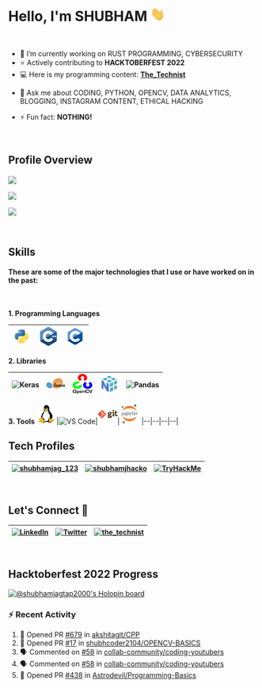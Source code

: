<h1>Hello, I'm SHUBHAM <img  src="https://raw.githubusercontent.com/ABSphreak/ABSphreak/master/gifs/Hi.gif" width="30px"></h1>
<br>

- 🔭 I’m currently working on RUST PROGRAMMING, CYBERSECURITY
- :star: Actively contributing to **HACKTOBERFEST 2022** 
- 💻 Here is my programming content: **[The_Technist](https://www.instagram.com/the_technist)**
<!--🌱 I’m currently learning DSA -->
<!-- 👯 I’m looking to collaborate on --> 
<!-- 🤔 I’m looking for help with ... -->
- 💬 Ask me about CODING, PYTHON, OPENCV, DATA ANALYTICS, BLOGGING, INSTAGRAM CONTENT, ETHICAL HACKING
<!-- 📫 How to reach me: ... -->
<!-- 😄 Pronouns: ... -->
- ⚡ Fun fact: **NOTHING!**
<br>

## Profile Overview 

<p align="left">
   <img align="center" src="https://github-readme-streak-stats.herokuapp.com/?user=ShubhamJagtap2000&theme=radical"/>
</p>
<p align="left">
   <img align="center" src="https://github-readme-stats.vercel.app/api?username=ShubhamJagtap2000&show_icons=true&theme=radical&count_private=true"/>
</p>
<p align="left">
   <img align="center" src="https://github-readme-stats.vercel.app/api/top-langs/?username=ShubhamJagtap2000&langs_count=6&layout=compact&theme=radical" />
</p>
<br>

## Skills

#### These are some of the major technologies that I use or have worked on in the past:
<br>

**1. Programming Languages**

<img title="Python" alt="Python" width="40px" src="https://raw.githubusercontent.com/github/explore/master/topics/python/python.png" />|<img alt="CPP" title="CPP" width="40px" src="https://raw.githubusercontent.com/github/explore/master/topics/cpp/cpp.png">|<img title="C" alt="C" width="40px" src="https://raw.githubusercontent.com/github/explore/master/topics/c/c.png">
|--|--|--|

**2. Libraries**

<!--img title="TensorFlow" alt="TensorFlow" width="40px" src="https://raw.githubusercontent.com/github/explore/master/topics/tensorflow/tensorflow.png">|-->

<img title="Keras" alt="Keras" width="40px" src="https://upload.wikimedia.org/wikipedia/commons/thumb/a/ae/Keras_logo.svg/240px-Keras_logo.svg.png">|<img title="Scikit-Learn" alt="Scikit Learn" width="40px" src="https://raw.githubusercontent.com/github/explore/master/topics/scikit-learn/scikit-learn.png">|<img title="OpenCV" alt="OpenCV" width="40px" src="https://raw.githubusercontent.com/github/explore/master/topics/opencv/opencv.png">|<img title="NumPy" alt="NumPy" width="40px" src="https://raw.githubusercontent.com/github/explore/master/topics/numpy/numpy.png">|<img title="Pandas" alt="Pandas" width="40px" src="https://erx.vn/Media/images/New/1_cxfqR8NAj8HGal8CVOZ7hg.png">
|--|--|--|--|--|

**3. Tools** 
<img title="Linux" alt="Linux" width="40px" src="https://raw.githubusercontent.com/github/explore/master/topics/linux/linux.png">|<img title="VS Code" alt="VS Code" width="40px" src="https://img.icons8.com/fluent/48/000000/visual-studio-code-2019.png">|<img title="Git" alt="Git" width="40px" src="https://raw.githubusercontent.com/github/explore/master/topics/git/git.png">|<img title="Jupyter Notebook" alt="Jupyter" width="40px" src="https://raw.githubusercontent.com/github/explore/master/topics/jupyter-notebook/jupyter-notebook.png">
|--|--|--|--|
<br>

## Tech Profiles

<a href="https://www.codechef.com/users/shubhamjag_123"><img title="CodeChef" align="center" src="https://camo.githubusercontent.com/ccb5a051989c2ffe08f1923845d7611fc6f73b25d610fbebbffd300a5e79f8ed/68747470733a2f2f73332e616d617a6f6e6177732e636f6d2f636f6465636865665f7368617265642f6d6973632f66622d696d6167652d69636f6e2e706e67" alt="shubhamjag_123" width="40" /></a>|<a href="https://www.hackerrank.com/shubhamjhacko"><img title="HackerRank" align="center" src="https://raw.githubusercontent.com/rahuldkjain/github-profile-readme-generator/master/src/images/icons/Social/hackerrank.svg" alt="shubhamjhacko" width="40" /></a>|<a href="https://tryhackme.com/p/jagtapshubham14" target="blank"><img title="TryHackMe" align="center" src="https://tryhackme-badges.s3.amazonaws.com/jagtapshubham14.png" alt="TryHackMe" height="38" width="147" /></a>
|--|--|--|
<br>

## Let's Connect :handshake:

<a href="https://www.linkedin.com/in/shubhamjagtap14/"><img title="LinkedIn" src="https://cdn2.iconfinder.com/data/icons/social-media-2285/512/1_Linkedin_unofficial_colored_svg-128.png" width="40"></a>|<a href="https://www.twitter.com/Shubhamjag1/"><img align="center" title="Twitter" src="https://raw.githubusercontent.com/rahuldkjain/github-profile-readme-generator/master/src/images/icons/Social/twitter.svg" width="40"></a>|<a href="https://instagram.com/the_technist"><img title="Instagram" align="center" src="https://raw.githubusercontent.com/rahuldkjain/github-profile-readme-generator/master/src/images/icons/Social/instagram.svg" alt="the_technist" width="40" /></a>
|--|--|--|
<br>

## Hacktoberfest 2022 Progress

[![@shubhamjagtap2000's Holopin board](https://holopin.io/api/user/board?user=shubhamjagtap2000)](https://holopin.io/@shubhamjagtap2000)

### :zap: Recent Activity

<!--START_SECTION:activity-->
1. 💪 Opened PR [#679](https://github.com/akshitagit/CPP/pull/679) in [akshitagit/CPP](https://github.com/akshitagit/CPP)
2. 💪 Opened PR [#17](https://github.com/shubhcoder2104/OPENCV-BASICS/pull/17) in [shubhcoder2104/OPENCV-BASICS](https://github.com/shubhcoder2104/OPENCV-BASICS)
3. 🗣 Commented on [#58](https://github.com/collab-community/coding-youtubers/issues/58) in [collab-community/coding-youtubers](https://github.com/collab-community/coding-youtubers)
4. 🗣 Commented on [#58](https://github.com/collab-community/coding-youtubers/issues/58) in [collab-community/coding-youtubers](https://github.com/collab-community/coding-youtubers)
5. 💪 Opened PR [#438](https://github.com/Astrodevil/Programming-Basics/pull/438) in [Astrodevil/Programming-Basics](https://github.com/Astrodevil/Programming-Basics)
<!--END_SECTION:activity-->
